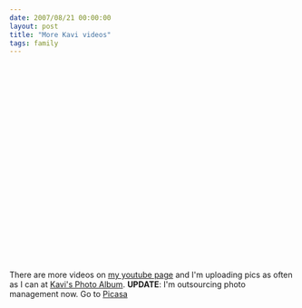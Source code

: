 ```yaml
---
date: 2007/08/21 00:00:00
layout: post
title: "More Kavi videos"
tags: family
---
```


<object width="425" height="350"><param name="movie" value="http://www.youtube.com/v/wzAIyoJNvgo"></param><param name="wmode" value="transparent"></param><embed src="http://www.youtube.com/v/wzAIyoJNvgo" type="application/x-shockwave-flash" wmode="transparent" width="425" height="350"></embed></object>

There are more videos on [my youtube page](http://youtube.com/user/vkurup1) and I'm uploading pics as often as I can at [Kavi's Photo Album](http://kurup.org/kavi/photo/?folder_id=92968). **UPDATE**: I'm outsourcing photo management now. Go to [Picasa](http://picasaweb.google.com/vvkurup)
